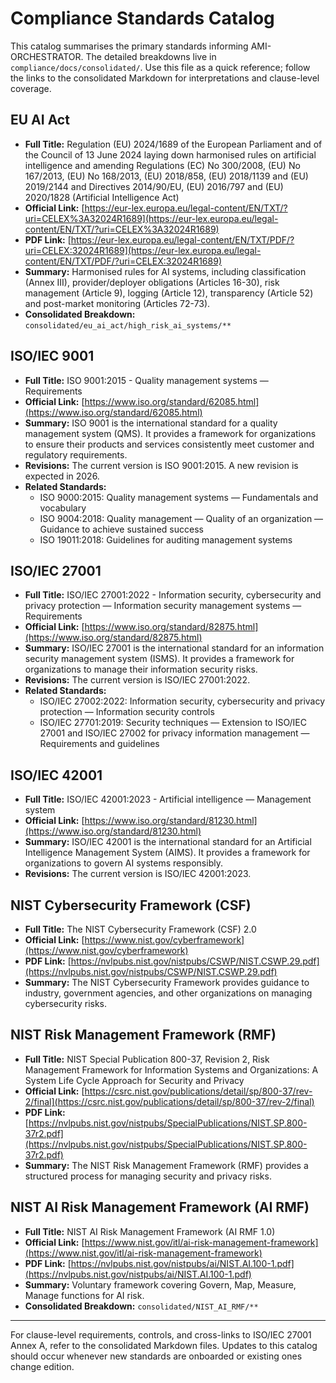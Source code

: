 # Compliance Standards Catalog

This catalog summarises the primary standards informing AMI-ORCHESTRATOR. The detailed breakdowns live in `compliance/docs/consolidated/`. Use this file as a quick reference; follow the links to the consolidated Markdown for interpretations and clause-level coverage.

## EU AI Act

*   **Full Title:** Regulation (EU) 2024/1689 of the European Parliament and of the Council of 13 June 2024 laying down harmonised rules on artificial intelligence and amending Regulations (EC) No 300/2008, (EU) No 167/2013, (EU) No 168/2013, (EU) 2018/858, (EU) 2018/1139 and (EU) 2019/2144 and Directives 2014/90/EU, (EU) 2016/797 and (EU) 2020/1828 (Artificial Intelligence Act)
*   **Official Link:** [https://eur-lex.europa.eu/legal-content/EN/TXT/?uri=CELEX%3A32024R1689](https://eur-lex.europa.eu/legal-content/EN/TXT/?uri=CELEX%3A32024R1689)
*   **PDF Link:** [https://eur-lex.europa.eu/legal-content/EN/TXT/PDF/?uri=CELEX:32024R1689](https://eur-lex.europa.eu/legal-content/EN/TXT/PDF/?uri=CELEX:32024R1689)
*   **Summary:** Harmonised rules for AI systems, including classification (Annex III), provider/deployer obligations (Articles 16-30), risk management (Article 9), logging (Article 12), transparency (Article 52) and post-market monitoring (Articles 72-73).
*   **Consolidated Breakdown:** `consolidated/eu_ai_act/high_risk_ai_systems/**`

## ISO/IEC 9001

*   **Full Title:** ISO 9001:2015 - Quality management systems — Requirements
*   **Official Link:** [https://www.iso.org/standard/62085.html](https://www.iso.org/standard/62085.html)
*   **Summary:** ISO 9001 is the international standard for a quality management system (QMS). It provides a framework for organizations to ensure their products and services consistently meet customer and regulatory requirements.
*   **Revisions:** The current version is ISO 9001:2015. A new revision is expected in 2026.
*   **Related Standards:**
    *   ISO 9000:2015: Quality management systems — Fundamentals and vocabulary
    *   ISO 9004:2018: Quality management — Quality of an organization — Guidance to achieve sustained success
    *   ISO 19011:2018: Guidelines for auditing management systems

## ISO/IEC 27001

*   **Full Title:** ISO/IEC 27001:2022 - Information security, cybersecurity and privacy protection — Information security management systems — Requirements
*   **Official Link:** [https://www.iso.org/standard/82875.html](https://www.iso.org/standard/82875.html)
*   **Summary:** ISO/IEC 27001 is the international standard for an information security management system (ISMS). It provides a framework for organizations to manage their information security risks.
*   **Revisions:** The current version is ISO/IEC 27001:2022.
*   **Related Standards:**
    *   ISO/IEC 27002:2022: Information security, cybersecurity and privacy protection — Information security controls
    *   ISO/IEC 27701:2019: Security techniques — Extension to ISO/IEC 27001 and ISO/IEC 27002 for privacy information management — Requirements and guidelines

## ISO/IEC 42001

*   **Full Title:** ISO/IEC 42001:2023 - Artificial intelligence — Management system
*   **Official Link:** [https://www.iso.org/standard/81230.html](https://www.iso.org/standard/81230.html)
*   **Summary:** ISO/IEC 42001 is the international standard for an Artificial Intelligence Management System (AIMS). It provides a framework for organizations to govern AI systems responsibly.
*   **Revisions:** The current version is ISO/IEC 42001:2023.

## NIST Cybersecurity Framework (CSF)

*   **Full Title:** The NIST Cybersecurity Framework (CSF) 2.0
*   **Official Link:** [https://www.nist.gov/cyberframework](https://www.nist.gov/cyberframework)
*   **PDF Link:** [https://nvlpubs.nist.gov/nistpubs/CSWP/NIST.CSWP.29.pdf](https://nvlpubs.nist.gov/nistpubs/CSWP/NIST.CSWP.29.pdf)
*   **Summary:** The NIST Cybersecurity Framework provides guidance to industry, government agencies, and other organizations on managing cybersecurity risks.

## NIST Risk Management Framework (RMF)

*   **Full Title:** NIST Special Publication 800-37, Revision 2, Risk Management Framework for Information Systems and Organizations: A System Life Cycle Approach for Security and Privacy
*   **Official Link:** [https://csrc.nist.gov/publications/detail/sp/800-37/rev-2/final](https://csrc.nist.gov/publications/detail/sp/800-37/rev-2/final)
*   **PDF Link:** [https://nvlpubs.nist.gov/nistpubs/SpecialPublications/NIST.SP.800-37r2.pdf](https://nvlpubs.nist.gov/nistpubs/SpecialPublications/NIST.SP.800-37r2.pdf)
*   **Summary:** The NIST Risk Management Framework (RMF) provides a structured process for managing security and privacy risks.

## NIST AI Risk Management Framework (AI RMF)

*   **Full Title:** NIST AI Risk Management Framework (AI RMF 1.0)
*   **Official Link:** [https://www.nist.gov/itl/ai-risk-management-framework](https://www.nist.gov/itl/ai-risk-management-framework)
*   **PDF Link:** [https://nvlpubs.nist.gov/nistpubs/ai/NIST.AI.100-1.pdf](https://nvlpubs.nist.gov/nistpubs/ai/NIST.AI.100-1.pdf)
*   **Summary:** Voluntary framework covering Govern, Map, Measure, Manage functions for AI risk.
*   **Consolidated Breakdown:** `consolidated/NIST_AI_RMF/**`

---

For clause-level requirements, controls, and cross-links to ISO/IEC 27001 Annex A, refer to the consolidated Markdown files. Updates to this catalog should occur whenever new standards are onboarded or existing ones change edition.
